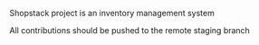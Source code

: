 Shopstack project is an inventory management system

All contributions should be pushed to the remote staging branch


